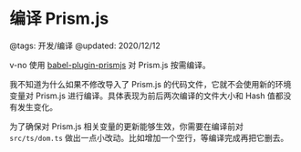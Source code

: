 # 编译 Prism.js

@tags: 开发/编译
@updated: 2020/12/12

v-no 使用 [babel-plugin-prismjs](https://github.com/mAAdhaTTah/babel-plugin-prismjs) 对 Prism.js 按需编译。

我不知道为什么如果不修改导入了 Prism.js 的代码文件，它就不会使用新的环境变量对 Prism.js 进行编译。具体表现为前后两次编译的文件大小和 Hash 值都没有发生变化。

为了确保对 Prism.js 相关变量的更新能够生效，你需要在编译前对 `src/ts/dom.ts` 做出一点小改动。比如增加一个空行，等编译完成再把它删去。
